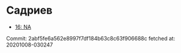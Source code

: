 # Садриев
- [16: NA](16.md)

Commit: 2abf5fe6a562e8997f7df184b63c8c63f906688c
 fetched at: 20201008-030247

